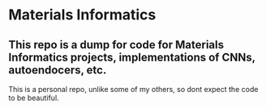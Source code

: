 # Materials Informatics

## This repo is a dump for code for Materials Informatics projects, implementations of CNNs, autoendocers, etc. 

This is a personal repo, unlike some of my others, so dont expect the code to be beautiful.
